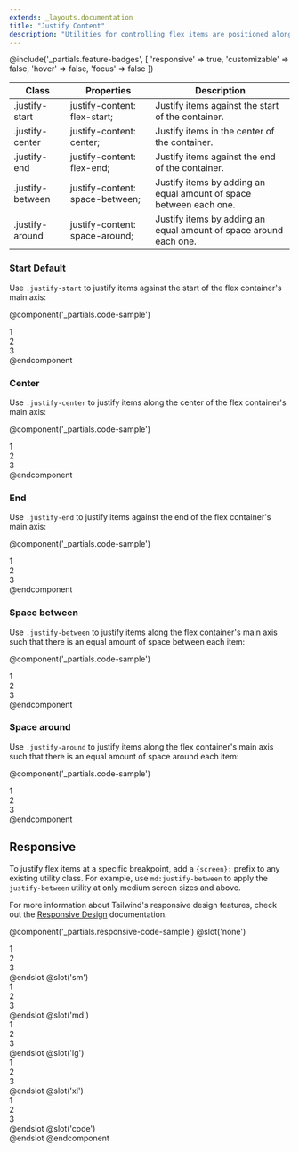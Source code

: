 ```yaml
---
extends: _layouts.documentation
title: "Justify Content"
description: "Utilities for controlling flex items are positioned along a container's main axis."
---
```


@include('_partials.feature-badges', [
    'responsive' => true,
    'customizable' => false,
    'hover' => false,
    'focus' => false
])

<div class="border-t border-grey-lighter">
    <table class="w-full text-left" style="border-collapse: collapse;">
        <colgroup>
            <col class="w-1/5">
            <col class="w-1/3">
            <col>
        </colgroup>
        <thead>
          <tr>
              <th class="text-sm font-semibold text-grey-darker p-2 bg-grey-lightest">Class</th>
              <th class="text-sm font-semibold text-grey-darker p-2 bg-grey-lightest">Properties</th>
              <th class="text-sm font-semibold text-grey-darker p-2 bg-grey-lightest">Description</th>
          </tr>
        </thead>
        <tbody class="align-baseline">
            <tr>
                <td class="p-2 border-t border-smoke font-mono text-xs text-purple-dark">.justify-start</td>
                <td class="p-2 border-t border-smoke font-mono text-xs text-blue-dark">justify-content: flex-start;</td>
                <td class="p-2 border-t border-smoke text-sm text-grey-darker">Justify items against the start of the container.</td>
            </tr>
            <tr>
                <td class="p-2 border-t border-smoke-light font-mono text-xs text-purple-dark">.justify-center</td>
                <td class="p-2 border-t border-smoke-light font-mono text-xs text-blue-dark">justify-content: center;</td>
                <td class="p-2 border-t border-smoke-light text-sm text-grey-darker">Justify items in the center of the container.</td>
            </tr>
            <tr>
                <td class="p-2 border-t border-smoke-light font-mono text-xs text-purple-dark">.justify-end</td>
                <td class="p-2 border-t border-smoke-light font-mono text-xs text-blue-dark">justify-content: flex-end;</td>
                <td class="p-2 border-t border-smoke-light text-sm text-grey-darker">Justify items against the end of the container.</td>
            </tr>
            <tr>
                <td class="p-2 border-t border-smoke-light font-mono text-xs text-purple-dark">.justify-between</td>
                <td class="p-2 border-t border-smoke-light font-mono text-xs text-blue-dark">justify-content: space-between;</td>
                <td class="p-2 border-t border-smoke-light text-sm text-grey-darker">Justify items by adding an equal amount of space between each one.</td>
            </tr>
            <tr>
                <td class="p-2 border-t border-smoke-light font-mono text-xs text-purple-dark">.justify-around</td>
                <td class="p-2 border-t border-smoke-light font-mono text-xs text-blue-dark">justify-content: space-around;</td>
                <td class="p-2 border-t border-smoke-light text-sm text-grey-darker">Justify items by adding an equal amount of space around each one.</td>
            </tr>
        </tbody>
    </table>
</div>

### Start <span class="ml-2 font-semibold text-slate-light text-sm uppercase tracking-wide">Default</span>

Use `.justify-start` to justify items against the start of the flex container's main axis:

@component('_partials.code-sample')
<div class="flex justify-start bg-smoke-light">
    <div class="text-slate text-center bg-smoke px-4 py-2 m-2">1</div>
    <div class="text-slate text-center bg-smoke px-4 py-2 m-2">2</div>
    <div class="text-slate text-center bg-smoke px-4 py-2 m-2">3</div>
</div>
@endcomponent

### Center

Use `.justify-center` to justify items along the center of the flex container's main axis:

@component('_partials.code-sample')
<div class="flex justify-center bg-smoke-light">
    <div class="text-slate text-center bg-smoke px-4 py-2 m-2">1</div>
    <div class="text-slate text-center bg-smoke px-4 py-2 m-2">2</div>
    <div class="text-slate text-center bg-smoke px-4 py-2 m-2">3</div>
</div>
@endcomponent

### End

Use `.justify-end` to justify items against the end of the flex container's main axis:

@component('_partials.code-sample')
<div class="flex justify-end bg-smoke-light">
    <div class="text-slate text-center bg-smoke px-4 py-2 m-2">1</div>
    <div class="text-slate text-center bg-smoke px-4 py-2 m-2">2</div>
    <div class="text-slate text-center bg-smoke px-4 py-2 m-2">3</div>
</div>
@endcomponent


### Space between

Use `.justify-between` to justify items along the flex container's main axis such that there is an equal amount of space between each item:

@component('_partials.code-sample')
<div class="flex justify-between bg-smoke-light">
    <div class="text-slate text-center bg-smoke px-4 py-2 m-2">1</div>
    <div class="text-slate text-center bg-smoke px-4 py-2 m-2">2</div>
    <div class="text-slate text-center bg-smoke px-4 py-2 m-2">3</div>
</div>
@endcomponent

### Space around

Use `.justify-around` to justify items along the flex container's main axis such that there is an equal amount of space around each item:

@component('_partials.code-sample')
<div class="flex justify-around bg-smoke-light">
    <div class="text-slate text-center bg-smoke px-4 py-2 m-2">1</div>
    <div class="text-slate text-center bg-smoke px-4 py-2 m-2">2</div>
    <div class="text-slate text-center bg-smoke px-4 py-2 m-2">3</div>
</div>
@endcomponent

## Responsive

To justify flex items at a specific breakpoint, add a `{screen}:` prefix to any existing utility class. For example, use `md:justify-between` to apply the `justify-between` utility at only medium screen sizes and above.

For more information about Tailwind's responsive design features, check out the [Responsive Design](/docs/responsive-design) documentation.

@component('_partials.responsive-code-sample')
@slot('none')
<div class="flex justify-start bg-smoke-light">
    <div class="text-slate text-center bg-smoke px-4 py-2 m-2">1</div>
    <div class="text-slate text-center bg-smoke px-4 py-2 m-2">2</div>
    <div class="text-slate text-center bg-smoke px-4 py-2 m-2">3</div>
</div>
@endslot
@slot('sm')
<div class="flex justify-center bg-smoke-light">
    <div class="text-slate text-center bg-smoke px-4 py-2 m-2">1</div>
    <div class="text-slate text-center bg-smoke px-4 py-2 m-2">2</div>
    <div class="text-slate text-center bg-smoke px-4 py-2 m-2">3</div>
</div>
@endslot
@slot('md')
<div class="flex justify-end bg-smoke-light">
    <div class="text-slate text-center bg-smoke px-4 py-2 m-2">1</div>
    <div class="text-slate text-center bg-smoke px-4 py-2 m-2">2</div>
    <div class="text-slate text-center bg-smoke px-4 py-2 m-2">3</div>
</div>
@endslot
@slot('lg')
<div class="flex justify-between bg-smoke-light">
    <div class="text-slate text-center bg-smoke px-4 py-2 m-2">1</div>
    <div class="text-slate text-center bg-smoke px-4 py-2 m-2">2</div>
    <div class="text-slate text-center bg-smoke px-4 py-2 m-2">3</div>
</div>
@endslot
@slot('xl')
<div class="flex justify-around bg-smoke-light">
    <div class="text-slate text-center bg-smoke px-4 py-2 m-2">1</div>
    <div class="text-slate text-center bg-smoke px-4 py-2 m-2">2</div>
    <div class="text-slate text-center bg-smoke px-4 py-2 m-2">3</div>
</div>
@endslot
@slot('code')
<div class="none:justify-start sm:justify-center md:justify-end lg:justify-between xl:justify-around ...">
    <!-- ... -->
</div>
@endslot
@endcomponent
